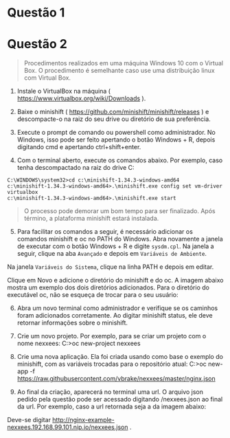 # Questão 1

# Questão 2
> Procedimentos realizados em uma máquina Windows 10 com o Virtual Box. O procedimento é semelhante caso use uma distribuição linux com Virtual Box.

1. Instale o VirtualBox na máquina ( https://www.virtualbox.org/wiki/Downloads ).

2. Baixe o minishift ( https://github.com/minishift/minishift/releases ) e descompacte-o na raiz do seu drive ou diretório de sua preferência. 

3. Execute o prompt de comando ou powershell como administrador. 
No Windows, isso pode ser feito apertando o botão Windows + R, depois digitando cmd e apertando ctrl+shift+enter.

4. Com o terminal aberto, execute os comandos abaixo. Por exemplo, caso tenha descompactado na raiz do drive C:
```
C:\WINDOWS\system32>cd c:\minishift-1.34.3-windows-amd64
c:\minishift-1.34.3-windows-amd64>.\minishift.exe config set vm-driver virtualbox
c:\minishift-1.34.3-windows-amd64>.\minishift.exe start
```

> O processo pode demorar um bom tempo para ser finalizado. Após término, a plataforma minishift estará instalada.

5. Para facilitar os comandos a seguir, é necessário adicionar os comandos minishift e oc no PATH do Windows. Abra novamente a janela de executar com o botão Windows + R e digite `sysdm.cpl`. Na janela a seguir, clique na aba `Avançado` e depois em `Variáveis de Ambiente`.

Na janela `Variáveis do Sistema`, clique na linha PATH e depois em editar.

Clique em Novo e adicione o diretório do minishift e do oc. A imagem abaixo mostra um exemplo dos dois diretórios adicionados. Para o diretório do executável oc, não se esqueça de trocar para o seu usuário:

6. Abra um novo terminal como administrador e verifique se os caminhos foram adicionados corretamente. 
Ao digitar minishift status, ele deve retornar informações sobre o minishift.


7. Crie um novo projeto. Por exemplo, para se criar um projeto com o nome nexxees:
C:\>oc new-project nexxees 

8. Crie uma nova aplicação. Ela foi criada usando como base o exemplo do minishift, com as variáveis trocadas para o repositório atual:
C:\>oc new-app -f https://raw.githubusercontent.com/vbrake/nexxees/master/nginx.json

9. Ao final da criação, aparecerá no terminal uma url. O arquivo json pedido pela questão pode ser acessado digitando /nexxees.json ao final da url. Por exemplo, caso a url retornada seja a da imagem abaixo:

Deve-se digitar http://nginx-example-nexxees.192.168.99.101.nip.io/nexxees.json .

